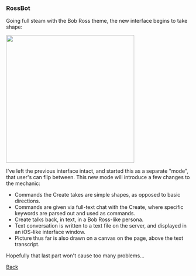 ### RossBot

Going full steam with the Bob Ross theme, the new interface begins to take shape:

<img src="" height="350">

I've left the previous interface intact, and started this as a separate "mode", that user's can flip between. This new mode will introduce a few changes to the mechanic:

 - Commands the Create takes are simple shapes, as opposed to basic directions.
 - Commands are given via full-text chat with the Create, where specific keywords are parsed out and used as commands.
 - Create talks back, in text, in a Bob Ross-like persona.
 - Text conversation is written to a text file on the server, and displayed in an iOS-like interface window.
 - Picture thus far is also drawn on a canvas on the page, above the text transcript.
 
Hopefully that last part won't cause too many problems...

[Back](12.md)
